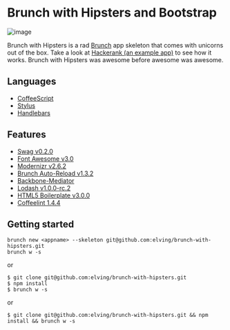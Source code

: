 # Brunch with Hipsters and Bootstrap

![image](http://www.latimes.com/media/photo/2011-07/63171841.jpg)

Brunch with Hipsters is a rad [Brunch](http://brunch.io/) app skeleton that comes with unicorns out of the box. Take a look at [Hackerank (an example app)](https://github.com/elving/Hackerank) to see how it works. Brunch with Hipsters was awesome before awesome was awesome.

## Languages

- [CoffeeScript](http://coffeescript.org/)
- [Stylus](http://learnboost.github.com/stylus/)
- [Handlebars](http://handlebarsjs.com/)

## Features

- [Swag v0.2.0](https://github.com/elving/swag)
- [Font Awesome v3.0](https://github.com/FortAwesome/Font-Awesome)
- [Modernizr v2.6.2](https://github.com/Modernizr/Modernizr)
- [Brunch Auto-Reload v1.3.2](https://github.com/brunch/auto-reload-brunch)
- [Backbone-Mediator](https://github.com/chalbert/Backbone-Mediator)
- [Lodash v1.0.0-rc.2](https://github.com/bestiejs/lodash)
- [HTML5 Boilerplate v3.0.0](https://github.com/h5bp/html5-boilerplate)
- [Coffeelint 1.4.4](https://github.com/ilkosta/coffeelint-brunch)

## Getting started

    brunch new <appname> --skeleton git@github.com:elving/brunch-with-hipsters.git
    brunch w -s

or

    $ git clone git@github.com:elving/brunch-with-hipsters.git
    $ npm install
    $ brunch w -s

or

    $ git clone git@github.com:elving/brunch-with-hipsters.git && npm install && brunch w -s
